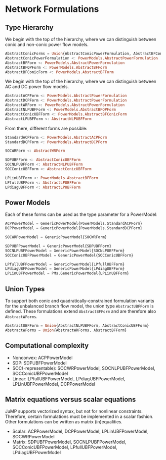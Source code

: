 # Network Formulations

## Type Hierarchy
We begin with the top of the hierarchy, where we can distinguish between conic and non-conic power flow models.
```julia
AbstractConicForms = Union{AbstractConicPowerFormulation, AbstractBFConicForm}
AbstractConicPowerFormulation <: PowerModels.AbstractPowerFormulation
AbstractBFForm <: PowerModels.AbstractPowerFormulation
AbstractBFQPForm <: PowerModels.AbstractBFForm
AbstractBFConicForm <: PowerModels.AbstractBFForm
```

We begin with the top of the hierarchy, where we can distinguish between AC and DC power flow models.
```julia
AbstractACPForm <: PowerModels.AbstractPowerFormulation
AbstractDCPForm <: PowerModels.AbstractPowerFormulation
AbstractWRForm <: PowerModels.AbstractPowerFormulation
AbstractNLPUBFForm <: PowerModels.AbstractBFQPForm
AbstractConicUBFForm <: PowerModels.AbstractBFConicForm
AbstractLPUBFForm <: AbstractNLPUBFForm
```

From there, different forms are possible:
```julia
StandardACPForm <: PowerModels.AbstractACPForm
StandardDCPForm <: PowerModels.AbstractDCPForm

SOCWRForm <: AbstractWRForm

SDPUBFForm <: AbstractConicUBFForm
SOCNLPUBFForm <: AbstractNLPUBFForm
SOCConicUBFForm <: AbstractConicUBFForm

LPLinUBFForm <: PowerModels.AbstractBFForm
LPfullUBFForm <: AbstractLPUBFForm
LPdiagUBFForm <: AbstractLPUBFForm
```


## Power Models
Each of these forms can be used as the type parameter for a PowerModel:
```julia
ACPPowerModel = GenericPowerModel{PowerModels.StandardACPForm}
DCPPowerModel = GenericPowerModel{PowerModels.StandardDCPForm}

SOCWRPowerModel = GenericPowerModel{SOCWRForm}

SDPUBFPowerModel = GenericPowerModel{SDPUBFForm}
SOCNLPUBFPowerModel = GenericPowerModel{SOCNLPUBFForm}
SOCConicUBFPowerModel = GenericPowerModel{SOCConicUBFForm}

LPfullUBFPowerModel = GenericPowerModel{LPfullUBFForm}
LPdiagUBFPowerModel = GenericPowerModel{LPdiagUBFForm}
LPLinUBFPowerModel = PMs.GenericPowerModel{LPLinUBFForm}
```


## Union Types

To support both conic and quadratically-constrained formulation variants for the unbalanced branch flow model, the union type `AbstractUBFForm` is defined. These formulations extend `AbstractBFForm` and are therefore also `AbstractWForms`.

```julia
AbstractUBFForm = Union{AbstractNLPUBFForm, AbstractConicUBFForm}
AbstractWForms = Union{AbstractWRForms, AbstractBFForm}
```

## Computational complexity
- Nonconvex: ACPPowerModel
- SDP: SDPUBFPowerModel
- SOC(-representable): SOCWRPowerModel, SOCNLPUBFPowerModel, SOCConicUBFPowerModel
- Linear: LPfullUBFPowerModel, LPdiagUBFPowerModel, LPLinUBFPowerModel, DCPPowerModel

## Matrix equations versus scalar equations
JuMP supports vectorized syntax, but not for nonlinear constraints. Therefore, certain formulations must be implemented in a scalar fashion. Other formulations can be written as matrix (in)equalities.
- Scalar: ACPPowerModel, DCPPowerModel, LPLinUBFPowerModel, SOCWRPowerModel
- Matrix: SDPUBFPowerModel, SOCNLPUBFPowerModel, SOCConicUBFPowerModel, LPfullUBFPowerModel, LPdiagUBFPowerModel
